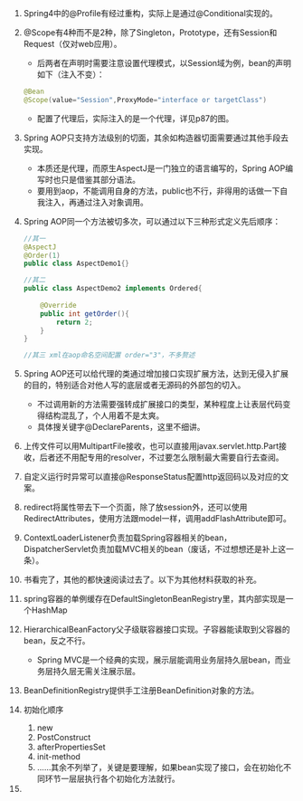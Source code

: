 1. Spring4中的@Profile有经过重构，实际上是通过@Conditional实现的。

2. @Scope有4种而不是2种，除了Singleton，Prototype，还有Session和Request（仅对web应用）。

   - 后两者在声明时需要注意设置代理模式，以Session域为例，bean的声明如下（注入不变）：

   ```java
   @Bean
   @Scope(value="Session",ProxyMode="interface or targetClass")
   
   ```

   - 配置了代理后，实际注入的是一个代理，详见p87的图。

3. Spring AOP只支持方法级别的切面，其余如构造器切面需要通过其他手段去实现。

   - 本质还是代理，而原生AspectJ是一门独立的语言编写的，Spring AOP编写时也只是借鉴其部分语法。
   - 要用到aop，不能调用自身的方法，public也不行，非得用的话做一下自我注入，再通过注入对象调用。

4. Spring AOP同一个方法被切多次，可以通过以下三种形式定义先后顺序：

   ```java
   //其一
   @AspectJ
   @Order(1)
   public class AspectDemo1{}
   
   //其二
   public class AspectDemo2 implements Ordered{
       
       @Override
       public int getOrder(){
           return 2;
       }
   }
   
   //其三 xml在aop命名空间配置 order="3"，不多赘述
   
   ```

5. Spring AOP还可以给代理的类通过增加接口实现扩展方法，达到无侵入扩展的目的，特别适合对他人写的底层或者无源码的外部包的切入。

   - 不过调用新的方法需要强转成扩展接口的类型，某种程度上让表层代码变得结构混乱了，个人用着不是太爽。
   - 具体搜关键字@DeclareParents，这里不细讲。

6. 上传文件可以用MultipartFile接收，也可以直接用javax.servlet.http.Part接收，后者还不用配专用的resolver，不过要怎么限制最大需要自行去查阅。

7. 自定义运行时异常可以直接@ResponseStatus配置http返回码以及对应的文案。

8. redirect将属性带去下一个页面，除了放session外，还可以使用RedirectAttributes，使用方法跟model一样，调用addFlashAttribute即可。

9. ContextLoaderListener负责加载Spring容器相关的bean，DispatcherServlet负责加载MVC相关的bean（废话，不过想想还是补上这一条）。

10. 书看完了，其他的都快速阅读过去了。以下为其他材料获取的补充。

11. spring容器的单例缓存在DefaultSingletonBeanRegistry里，其内部实现是一个HashMap

12. HierarchicalBeanFactory父子级联容器接口实现。子容器能读取到父容器的bean，反之不行。

    - Spring MVC是一个经典的实现，展示层能调用业务层持久层bean，而业务层持久层无需关注展示层。

13. BeanDefinitionRegistry提供手工注册BeanDefinition对象的方法。

14. 初始化顺序

    1. new
    2. PostConstruct
    3. afterPropertiesSet
    4. init-method
    5. ……其余不列举了，关键是要理解，如果bean实现了接口，会在初始化不同环节一层层执行各个初始化方法就行。

15. 

